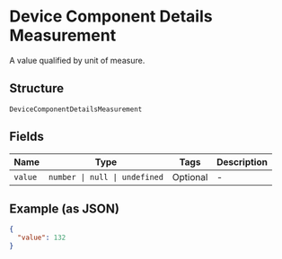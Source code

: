<!-- Optimized: 2025-10-06 -->
<!-- RPM: 1.6.2.1.1.6.2.1_device-component-details-measurement_20251006 -->
<!-- Session: E2E RPM DNA Application -->
<!-- AOM: RND (Reggie & Dro) -->
<!-- COI: TECHNOLOGY -->
<!-- RPM: HIGH -->
<!-- ACTION: BUILD -->


# Device Component Details Measurement

A value qualified by unit of measure.

## Structure

`DeviceComponentDetailsMeasurement`

## Fields

| Name | Type | Tags | Description |
|  --- | --- | --- | --- |
| `value` | `number \| null \| undefined` | Optional | - |

## Example (as JSON)

```json
{
  "value": 132
}
```
